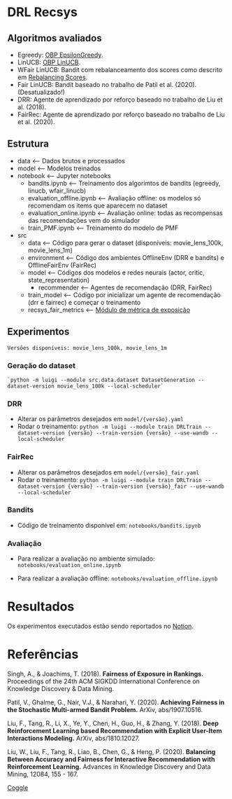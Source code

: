 # DRL Recsys

## Algoritmos avaliados

- Egreedy: [OBP EpsilonGreedy](https://github.com/st-tech/zr-obp/blob/621720b87e1c2c95605226d53433d71e6038e595/obp/policy/contextfree.py#L25).
- LinUCB: [OBP LinUCB](https://github.com/st-tech/zr-obp/blob/621720b87e1c2c95605226d53433d71e6038e595/obp/policy/linear.py#L168).
- WFair LinUCB: Bandit com rebalanceamento dos scores como descrito em [Rebalancing Scores](https://luanagbmartins.notion.site/Rebalancing-Scores-49079e0c3c1a4918be83211e51413e5d).
- Fair LinUCB: Bandit baseado no trabalho de Patil et al. (2020). (Desatualizado!)
- DRR: Agente de aprendizado por reforço baseado no trabalho de Liu et al. (2018).
- FairRec: Agente de aprendizado por reforço baseado no trabalho de Liu et al. (2020).

## Estrutura

- data                      <-- Dados brutos e processados
- model                     <-- Modelos treinados
- notebook                  <-- Jupyter notebooks
    - bandits.ipynb         <-- Treinamento dos algorimtos de bandits (egreedy, linucb, wfair_linucb)
    - evaluation_offline.ipynb    <-- Avaliação offline: os modelos só recomendam os items que aparecem no dataset
    - evaluation_online.ipynb     <-- Avaliação online: todas as recompensas das recomendações vem do simulador
    - train_PMF.ipynb       <-- Treinamento do modelo de PMF
- src
    - data                  <-- Código para gerar o dataset (disponíveis: movie_lens_100k, movie_lens_1m)
    - environment           <-- Código dos ambientes OfflineEnv (DRR e bandits) e OfflineFairEnv (FairRec)
    - model                 <-- Códigos dos modelos e redes neurais (actor, critic, state_representation)
        - recommender       <-- Agentes de recomendação (DRR, FairRec)
    - train_model           <-- Código por inicializar um agente de recomendação (drr e fairrec) e começar o treinamento
    - recsys_fair_metrics   <-- [Módulo de métrica de exposição](https://github.com/marlesson/recsys-fair-metrics)

## Experimentos
    Versões disponíveis: movie_lens_100k, movie_lens_1m

### Geração do dataset
    `python -m luigi --module src.data.dataset DatasetGeneration --dataset-version movie_lens_100k --local-scheduler`

### DRR
- Alterar os parâmetros desejados em `model/{versão}.yaml`
- Rodar o treinamento:
    `python -m luigi --module train DRLTrain --dataset-version {versão} --train-version {versão} --use-wandb --local-scheduler`

### FairRec
- Alterar os parâmetros desejados em `model/{versão}_fair.yaml`
- Rodar o treinamento:
    `python -m luigi --module train DRLTrain --dataset-version {versão} --train-version {versão}_fair --use-wandb  --local-scheduler`

### Bandits
- Código de treinamento disponível em: `notebooks/bandits.ipynb`

### Avaliação
- Para realizar a avaliação no ambiente simulado:
    `notebooks/evaluation_online.ipynb`

- Para realizar a avaliação offline:
    `notebooks/evaluation_offline.ipynb`

# Resultados

Os experimentos executados estão sendo reportados no [Notion](https://luanagbmartins.notion.site/Justi-a-de-exposi-o-em-Marketplace-2-0-6a48a996c2f64da5bd47840e4e00e803).

# Referências

Singh, A., & Joachims, T. (2018). **Fairness of Exposure in Rankings.** Proceedings of the 24th ACM SIGKDD International Conference on Knowledge Discovery & Data Mining.

Patil, V., Ghalme, G., Nair, V.J., & Narahari, Y. (2020). **Achieving Fairness in the Stochastic Multi-armed Bandit Problem.** ArXiv, abs/1907.10516.

Liu, F., Tang, R., Li, X., Ye, Y., Chen, H., Guo, H., & Zhang, Y. (2018). **Deep Reinforcement Learning based Recommendation with Explicit User-Item Interactions Modeling.** ArXiv, abs/1810.12027.

Liu, W., Liu, F., Tang, R., Liao, B., Chen, G., & Heng, P. (2020). **Balancing Between Accuracy and Fairness for Interactive Recommendation with Reinforcement Learning.** Advances in Knowledge Discovery and Data Mining, 12084, 155 - 167.

[Coggle](https://coggle.it/diagram/YVRpbgDOVWelsxPQ/t/fairness)
